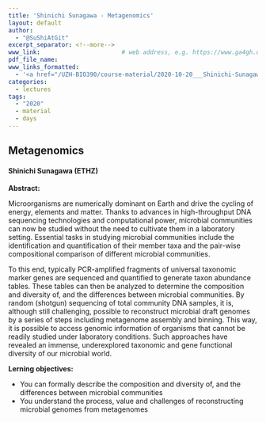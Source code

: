 ```yaml
---
title: 'Shinichi Sunagawa - Metagenomics'
layout: default
author:
  - "@SuShiAtGit"
excerpt_separator: <!--more-->
www_link: 						# web address, e.g. https://www.ga4gh.org; auto-linked
pdf_file_name:
www_links_formatted:
  - '<a href="/UZH-BIO390/course-material/2020-10-20___Shinichi-Sunagawa__Metagenomics__UZH-BIO390-HS20-lecture-06.pdf" target="_blank">[2020 lecture slides]</a>'
categories:
  - lectures
tags:
  - "2020"
  - material
  - days
---
```


## Metagenomics
#### Shinichi Sunagawa (ETHZ)

**Abstract:**

Microorganisms are numerically dominant on Earth and drive the cycling of energy, elements and matter. Thanks to advances in high-throughput DNA sequencing technologies and computational power, microbial communities can now be studied without the need to cultivate them in a laboratory setting. Essential tasks in studying microbial communities include the identification and quantification of their member taxa and the pair-wise compositional comparison of different microbial communities.
<!--more-->
To this end, typically PCR-amplified fragments of universal taxonomic marker genes are sequenced and quantified to generate taxon abundance tables. These tables can then be analyzed to determine the composition and diversity of, and the differences between microbial communities. By random (shotgun) sequencing of total community DNA samples, it is, although still challenging, possible to reconstruct microbial draft genomes by a series of steps including metagenome assembly and binning. This way, it is possible to access genomic information of organisms that cannot be readily studied under laboratory conditions. Such approaches have revealed an immense, underexplored taxonomic and gene functional diversity of our microbial world.

**Lerning objectives:**
- You can formally describe the composition and diversity of, and the differences between microbial communities
- You understand the process, value and challenges of reconstructing microbial genomes from metagenomes

<!--more-->
